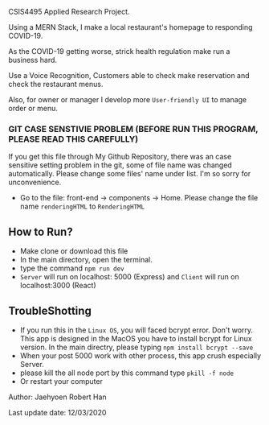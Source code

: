 CSIS4495 Applied Research Project.

Using a MERN Stack, I make a local restaurant's homepage to responding COVID-19.

As the COVID-19 getting worse, strick health regulation make run a business hard.

Use a Voice Recognition, Customers able to check make reservation and check the restaurant menus.

Also, for owner or manager I develop more `User-friendly UI` to manage order or menu.

### GIT CASE SENSTIVIE PROBLEM (BEFORE RUN THIS PROGRAM, PLEASE READ THIS CAREFULLY)
If you get this file through My Github Repository, there was an case sensitive setting problem in the git, some of file name was changed automatically. 
Please change some files' name under list. I'm so sorry for unconvenience.
- Go to the file: front-end -> components -> Home. Please change the file name `renderingHTML` to `RenderingHTML`

## How to Run?

- Make clone or download this file
- In the main directory, open the terminal.
- type the command `npm run dev`
- `Server` will run on localhost: 5000 (Express) and `Client` will run on localhost:3000 (React)


## TroubleShotting

- If you run this in the `Linux OS`, you will faced bcrypt error. Don't worry. This app is designed in the MacOS you have to install bcrypt for Linux version. In the main directry, please typing `npm install bcrypt --save` 
- When your post 5000 work with other process, this app crush especially Server. 
- please kill the all node port by this command type `pkill -f node`
- Or restart your computer


Author: Jaehyoen Robert Han

Last update date: 12/03/2020